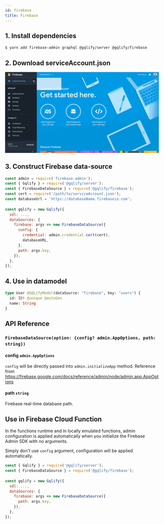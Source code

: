 ```yaml
---
id: firebase
title: Firebase
---
```


## 1. Install dependencies
```sh
$ yarn add firebase-admin graphql @gqlify/server @gqlify/firebase
```

## 2. Download serviceAccount.json
![how-to-get-service-account-json](assets/data-source/firebasesdk.gif)

## 3. Construct Firebase data-source
```js
const admin = require('firebase-admin');
const { Gqlify } = require('@gqlify/server');
const { FirebaseDataSource } = require('@gqlify/firebase');
const cert = require('/path/to/serviceAccount.json');
const databaseUrl = 'https://databaseName.firebaseio.com';

const gqlify = new Gqlify({
  sdl: ...,
  dataSources: {
    firebase: args => new FirebaseDataSource({
      config: {
        credential: admin.credential.cert(cert),
        databaseURL,
      },
      path: args.key,
    }),
  },
});
```

## 4. Use in datamodel
```graphql
type User @GQLifyModel(dataSource: "firebase", key: "users") {
  id: ID! @unique @autoGen
  name: String
}
```

## API Reference
### `FirebaseDataSource(option: {config? admin.AppOptions, path: string})`
#### config `admin.AppOptions`
`config` will be directly passed into `admin.initializeApp` method. Reference from https://firebase.google.com/docs/reference/admin/node/admin.app.AppOptions

#### path `string`
Firebase real-time database path.

## Use in Firebase Cloud Function
In the functions runtime and in locally emulated functions, admin configuration is applied automatically when you initialize the Firebase Admin SDK with no arguments.

Simply don't use `config` argument, configuration will be applied automatically.
```js
const { Gqlify } = require('@gqlify/server');
const { FirebaseDataSource } = require('@gqlify/firebase');

const gqlify = new Gqlify({
  sdl: ...,
  dataSources: {
    firebase: args => new FirebaseDataSource({
      path: args.key,
    }),
  },
});
```
